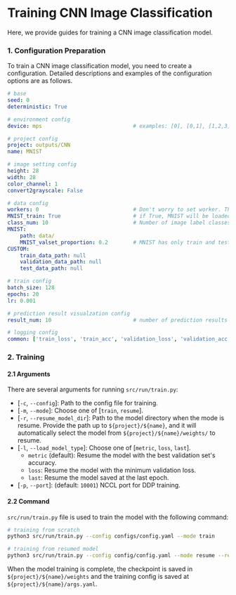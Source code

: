 # Training CNN Image Classification
Here, we provide guides for training a CNN image classification model.

### 1. Configuration Preparation
To train a CNN image classification model, you need to create a configuration.
Detailed descriptions and examples of the configuration options are as follows.

```yaml
# base
seed: 0
deterministic: True

# environment config
device: mps                             # examples: [0], [0,1], [1,2,3], cpu, mps... 

# project config
project: outputs/CNN
name: MNIST

# image setting config
height: 28
width: 28
color_channel: 1
convert2grayscale: False

# data config
workers: 0                              # Don't worry to set worker. The number of workers will be set automatically according to the batch size.
MNIST_train: True                       # if True, MNIST will be loaded automatically.
class_num: 10                           # Number of image label classes.
MNIST:
    path: data/
    MNIST_valset_proportion: 0.2        # MNIST has only train and test data. Thus, part of the training data is used as a validation set.
CUSTOM:
    train_data_path: null
    validation_data_path: null
    test_data_path: null

# train config
batch_size: 128
epochs: 20
lr: 0.001

# prediction result visualzation config
result_num: 10                          # number of prediction results to be shown

# logging config
common: ['train_loss', 'train_acc', 'validation_loss', 'validation_acc']
```


### 2. Training
#### 2.1 Arguments
There are several arguments for running `src/run/train.py`:
* [`-c`, `--config`]: Path to the config file for training.
* [`-m`, `--mode`]: Choose one of [`train`, `resume`].
* [`-r`, `--resume_model_dir`]: Path to the model directory when the mode is resume. Provide the path up to `${project}/${name}`, and it will automatically select the model from `${project}/${name}/weights/` to resume.
* [`-l`, `--load_model_type`]: Choose one of [`metric`, `loss`, `last`].
    * `metric` (default): Resume the model with the best validation set's accuracy.
    * `loss`: Resume the model with the minimum validation loss.
    * `last`: Resume the model saved at the last epoch.
* [`-p`, `--port`]: (default: `10001`) NCCL port for DDP training.


#### 2.2 Command
`src/run/train.py` file is used to train the model with the following command:
```bash
# training from scratch
python3 src/run/train.py --config configs/config.yaml --mode train

# training from resumed model
python3 src/run/train.py --config config/config.yaml --mode resume --resume_model_dir ${project}/${name}
```

When the model training is complete, the checkpoint is saved in `${project}/${name}/weights` and the training config is saved at `${project}/${name}/args.yaml`.